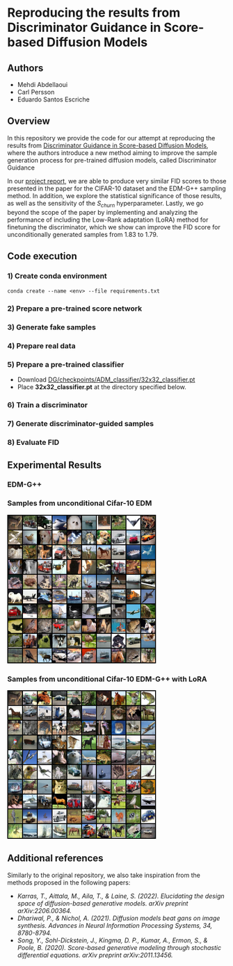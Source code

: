 # Reproducing the results from Discriminator Guidance in Score-based Diffusion Models

## Authors

- Mehdi Abdellaoui
- Carl Persson 
- Eduardo Santos Escriche

## Overview

In this repository we provide the code for our attempt at reproducing the results from [Discriminator Guidance in Score-based Diffusion Models](https://arxiv.org/abs/2211.17091), where the authors introduce a new method aiming to improve the sample generation process for pre-trained diffusion models, called Discriminator Guidance

In our [project report](https://github.com/MehdiAbdellaoui/DiffusionGuidance/blob/main/report/DD2412_Project_Report.pdf), we are able to produce very similar FID scores to those presented in the paper for the CIFAR-10 dataset and the EDM-G++ sampling method. In addition, we explore the statistical significance of those results, as well as the sensitivity of the $S_{churn}$ hyperparameter. Lastly, we go beyond the scope of the paper by implementing and analyzing the performance of including the Low-Rank adaptation (LoRA) method for finetuning the discriminator, which we show can improve the FID score for unconditionally generated samples from $1.83$ to $1.79$.

## Code execution

### 1) Create conda environment

```
conda create --name <env> --file requirements.txt
```

### 2) Prepare a pre-trained score network

### 3) Generate fake samples

### 4) Prepare real data

### 5) Prepare a pre-trained classifier

- Download [DG/checkpoints/ADM_classifier/32x32_classifier.pt](https://drive.google.com/drive/folders/1gb68C13-QOt8yA6ZnnS6G5pVIlPO7j_y)
- Place **32x32_classifier.pt** at the directory specified below.

### 6) Train a discriminator

### 7) Generate discriminator-guided samples

### 8) Evaluate FID

## Experimental Results

### EDM-G++

### Samples from unconditional Cifar-10 EDM 

![sample_grid_lora](./plots/sample_grid_edm.png)

### Samples from unconditional Cifar-10 EDM-G++ with LoRA

![sample_grid_lora](./plots/sample_grid.png)

## Additional references

Similarly to the original repository, we also take inspiration from the methods proposed in the following papers:

- *Karras, T., Aittala, M., Aila, T., & Laine, S. (2022). Elucidating the design space of diffusion-based generative models. arXiv preprint arXiv:2206.00364.*
- *Dhariwal, P., & Nichol, A. (2021). Diffusion models beat gans on image synthesis. Advances in Neural Information Processing Systems, 34, 8780-8794.*
- *Song, Y., Sohl-Dickstein, J., Kingma, D. P., Kumar, A., Ermon, S., & Poole, B. (2020). Score-based generative modeling through stochastic differential equations. arXiv preprint arXiv:2011.13456.*



